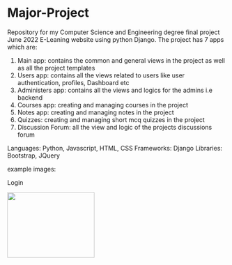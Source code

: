 # Major-Project
Repository for my Computer Science and Engineering degree final project June 2022
E-Leaning website using python Django.
The project has 7 apps which are:
1. Main app: contains the common and general views in the project as well as all the project templates
2. Users app: contains all the views related to users like user authentication, profiles, Dashboard etc
3. Administers app: contains all the views and logics for the admins i.e backend
4. Courses app: creating and managing courses in the project
5. Notes app: creating and managing notes in the project
6. Quizzes: creating and managing short mcq quizzes in the project
7. Discussion Forum: all the view and logic of the projects discussions forum

Languages: Python, Javascript, HTML, CSS
Frameworks: Django
Libraries: Bootstrap, JQuery

example images:

Login

<img src = “projectpics/1loginpage.png” width = 200 height = 150>
